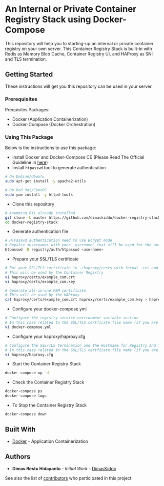 # An Internal or Private Container Registry Stack using Docker-Compose

This repository will help you to starting-up an internal or private container registry on your own server. This Container Registry Stack is built-in with Redis as Memory Blob Cache, Container Registry UI, and HAProxy as SNI and TLS termination.

## Getting Started

These instructions will get you this repository can be used in your server.

### Prerequisites

Prequisites Packages:
* Docker (Application Containerization)
* Docker-Compose (Docker Orchestration)

### Using This Package

Below is the instructions to use this package:
* Install Docker and Docker-Compose CE (Please Read The Official Guideline in [here](https://docs.docker.com))
* Install `htpasswd` tool to generate authentication
```sh
# On Debian/Ubuntu
sudo apt-get install -y apache2-utils

# On Red Hat/CentOS
sudo yum install -y httpd-tools
```
* Clone this repository
```sh
# Asumming Git already installed
git clone -b master https://github.com/dimaskiddo/docker-registry-stack.git
cd docker-registry-stack
```
* Generate authentication file
```sh
# HTPasswd authentication need to use Bcrypt mode
# Repalce <username> with your 'username' that will be used for the auth
htpasswd -B registry/auth/htpasswd <username>
```
* Prepare your SSL/TLS certificate
```sh
# Put your SSL/TLS certificate in ./haproxy/certs with format .crt and .key
# This will be used by the Container Registry
vi haproxy/certs/example_com.crt
vi haproxy/certs/example_com.key

# Generate all-in-one PEM certificate
# This will be used by the HAProxy
cat haproxy/certs/example_com.crt haproxy/certs/example_com.key > haproxy/certs/example_com.pem
```
* Configure your docker-compose.yml
```sh
# Configure the registry service environment variable section
# In this case related to the SSL/TLS certficate file name (if you are using different name rather than example_com.*)
vi docker-compose.yml
```
* Configure your haproxy/haproxy.cfg
```sh
# Configure the SSL/TLS termination and the Hostname for Registry and the Registry UI (line 36, 41, 42)
# In this case related to the SSL/TLS certficate file name (if you are using different name rather than example_com.*)
vi haproxy/haproxy.cfg
```
* Start the Container Registry Stack
```sh
docker-compose up -d
```
* Check the Container Registry Stack
```sh
docker-compose ps
docker-compose logs
```
* To Stop the Container Registry Stack
```sh
docker-compose down
```

## Built With

* [Docker](https://www.docker.com/) - Application Containerization

## Authors

* **Dimas Restu Hidayanto** - *Initial Work* - [DimasKiddo](https://github.com/dimaskiddo)

See also the list of [contributors](https://github.com/dimaskiddo/docker-registry-stack/contributors) who participated in this project
